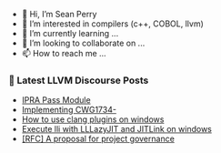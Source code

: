 - 👋 Hi, I’m Sean Perry
- 👀 I’m interested in compilers (c++, COBOL, llvm)
- 🌱 I’m currently learning ...
- 💞️ I’m looking to collaborate on ...
- 📫 How to reach me ...

<!---
s66perry/s66perry is a ✨ special ✨ repository because its `README.md` (this file) appears on your GitHub profile.
You can click the Preview link to take a look at your changes.
--->
### 📕 Latest LLVM Discourse Posts

<!-- DISCOURSE-LLVM:START -->
- [IPRA Pass Module](https://discourse.llvm.org/t/ipra-pass-module/75523#post_4)
- [Implementing CWG1734-](https://discourse.llvm.org/t/implementing-cwg1734/54741#post_10)
- [How to use clang plugins on windows](https://discourse.llvm.org/t/how-to-use-clang-plugins-on-windows/75567#post_1)
- [Execute lli with LLLazyJIT and JITLink on windows](https://discourse.llvm.org/t/execute-lli-with-lllazyjit-and-jitlink-on-windows/72818#post_2)
- [[RFC] A proposal for project governance](https://discourse.llvm.org/t/rfc-a-proposal-for-project-governance/74021#post_2)
<!-- DISCOURSE-LLVM:END -->
